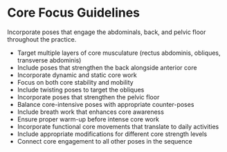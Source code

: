 # Core Focus Guidelines

Incorporate poses that engage the abdominals, back, and pelvic floor throughout the practice.

- Target multiple layers of core musculature (rectus abdominis, obliques, transverse abdominis)
- Include poses that strengthen the back alongside anterior core
- Incorporate dynamic and static core work
- Focus on both core stability and mobility
- Include twisting poses to target the obliques
- Incorporate poses that strengthen the pelvic floor
- Balance core-intensive poses with appropriate counter-poses
- Include breath work that enhances core awareness
- Ensure proper warm-up before intense core work
- Incorporate functional core movements that translate to daily activities
- Include appropriate modifications for different core strength levels
- Connect core engagement to all other poses in the sequence 